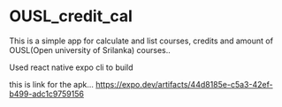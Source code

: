 # OUSL_credit_cal
This is a simple app for calculate and list courses, credits and amount of OUSL(Open university of Srilanka) courses..

Used react native expo cli to build

this is link for the apk...
https://expo.dev/artifacts/44d8185e-c5a3-42ef-b499-adc1c9759156
